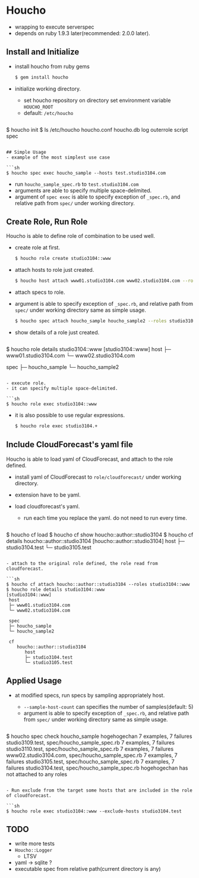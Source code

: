 # Houcho
- wrapping to execute serverspec
- depends on ruby 1.9.3 later(recommended: 2.0.0 later).

## Install and Initialize
- install houcho from ruby gems

  ```sh
  $ gem install houcho
  ```

- initialize working directory.
  - set houcho repository on directory set environment variable `HOUCHO_ROOT`
  - default: `/etc/houcho`

  ```sh
$ houcho init
$ ls /etc/houcho
houcho.conf  houcho.db  log  outerrole  script  spec
  ```

## Simple Usage
- example of the most simplest use case

  ```sh
  $ houcho spec exec houcho_sample --hosts test.studio3104.com 
  ```

  - run `houcho_sample_spec.rb` to `test.studio3104.com`
  - arguments are able to specify multiple space-delimited.
  - argument of `spec exec` is able to specify exception of `_spec.rb`, and relative path from `spec/` under working directory.

## Create Role, Run Role
Houcho is able to define role of combination to be used well.

- create role at first.

  ```sh
  $ houcho role create studio3104::www
  ```

- attach hosts to role just created.

  ```sh
  $ houcho host attach www01.studio3104.com www02.studio3104.com --roles studio3104::www
  ```
    
- attach specs to role.
- argument is able to specify exception of `_spec.rb`, and relative path from `spec/` under working directory same as simple usage.
    
  ```sh
  $ houcho spec attach houcho_sample houcho_sample2 --roles studio3104::www
  ```

- show details of a role just created.

  ```sh
$ houcho role details studio3104::www
[studio3104::www]
   host
   ├─ www01.studio3104.com
   └─ www02.studio3104.com

   spec
   ├─ houcho_sample
   └─ houcho_sample2
  ```

- execute role.
- it can specify multiple space-delimited.
  
  ```sh
  $ houcho role exec studio3104::www
  ```
  
- it is also possible to use regular expressions.
  
  ```sh
  $ houcho role exec studio3104.+
  ```


## Include CloudForecast's yaml file
Houcho is able to load yaml of CloudForecast, and attach to the role defined.

- install yaml of CloudForecast to `role/cloudforecast/` under working directory.
- extension have to be yaml.
  
- load cloudforecast's yaml.
  - run each time you replace the yaml. do not need to run every time.
  
  ```sh
$ houcho cf load
$ houcho cf show
houcho::author::studio3104
$ houcho cf details houcho::author::studio3104
[houcho::author::studio3104]
   host
   ├─ studio3104.test
   └─ studio3105.test
  ```
    
- attach to the original role defined, the role read from cloudforecast.

  ```sh
$ houcho cf attach houcho::author::studio3104 --roles studio3104::www
$ houcho role details studio3104::www
[studio3104::www]
   host
   ├─ www01.studio3104.com
   └─ www02.studio3104.com

   spec
   ├─ houcho_sample
   └─ houcho_sample2
   
   cf
      houcho::author::studio3104
         host
         ├─ studio3104.test
         └─ studio3105.test
  ```
  
## Applied Usage
- at modified specs, run specs by sampling appropriately host.
  - `--sample-host-count` can specifies the number of samples(default: 5)
  - argument is able to specify exception of `_spec.rb`, and relative path from `spec/` under working directory same as simple usage.
  
  ```sh
$ houcho spec check houcho_sample hogehogechan
7 examples, 7 failures  studio3109.test, spec/houcho_sample_spec.rb
7 examples, 7 failures  studio3110.test, spec/houcho_sample_spec.rb
7 examples, 7 failures  www02.studio3104.com, spec/houcho_sample_spec.rb
7 examples, 7 failures  studio3105.test, spec/houcho_sample_spec.rb
7 examples, 7 failures  studio3104.test, spec/houcho_sample_spec.rb
hogehogechan has not attached to any roles
  ```

- Run exclude from the target some hosts that are included in the role of cloudforecast.

  ```sh
$ houcho role exec studio3104::www --exclude-hosts studio3104.test
  ```

## TODO
- write more tests
- `Houcho::Logger`
  - LTSV
- yaml -> sqlite ?
- executable spec from relative path(current directory is any)
